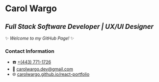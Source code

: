 # Carol Wargo
## _Full Stack Software Developer | UX/UI Designer_

 ✨ _Welcome to my GitHub Page!_ ✨ 

### **Contact Information**
- ☎️ [+(443) 771-1726](tel:+4437711726)
- 📧 [carolwargo.dev@gmail.com](mailto:carolwargo.dev@gmail.com)
- 🌐 [carolwargo.github.io/react-portfolio](https://carolwargo.github.io/react-portfolio)
